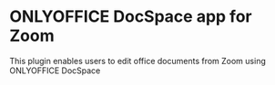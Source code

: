 # ONLYOFFICE DocSpace app for Zoom

This plugin enables users to edit office documents from Zoom using ONLYOFFICE DocSpace
